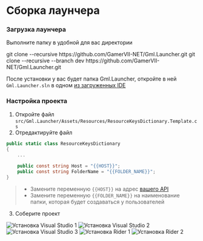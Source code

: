# Сборка лаунчера

### Загрузка лаунчера

Выполните папку в удобной для вас директории

<tabs>
    <tab title="Стабильная версия">
      <code-block lang="bash">
        git clone --recursive https://github.com/GamerVII-NET/Gml.Launcher.git
      </code-block>
    </tab>
    <tab title="Последняя актуальная">
      <code-block lang="bash">
            git clone --recursive --branch dev https://github.com/GamerVII-NET/Gml.Launcher.git
      </code-block>
    </tab>
</tabs>

После установки у вас будет папка Gml.Launcher, откройте в ней `Gml.Launcher.sln` в
одном [из загруженных IDE](Installation.md)

### Настройка проекта

1. Откройте файл `src/Gml.Launcher/Assets/Resources/ResourceKeysDictionary.Template.cs`
2. Отредактируйте файл

```C#
public static class ResourceKeysDictionary
{
    ...
    
    public const string Host = "{{HOST}}";
    public const string FolderName = "{{FOLDER_NAME}}";
}
```

> - Замените переменную `{{HOST}}` на адрес [вашего API](server-install-from-source.md)
> - Замените переменную `{{FOLDER_NAME}}` на наименование папки, которая будет создаваться у пользователей

3. Соберите проект

<tabs>
    <tab title="Visual studio">
        <img src="publish-visual-studio-1.png" alt="Установка Visual Studio 1">
        <img src="publish-visual-studio-2.png" alt="Установка Visual Studio 2">
        <img src="publish-visual-studio-3.png" alt="Установка Visual Studio 3">
    </tab>
    <tab title="JetBrains Rider">
        <img src="publish-rider-1.png" alt="Установка Rider 1">
        <img src="publish-rider-2.png" alt="Установка Rider 2">
    </tab>
</tabs>